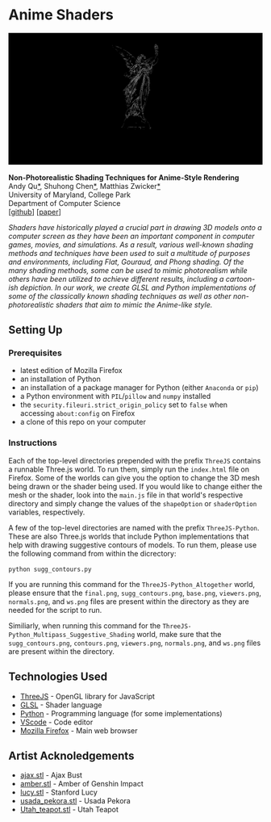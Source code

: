 
# Anime Shaders

![lucy][lucy]

[lucy]: _env/__lucy__.png 'Suggestive Contours of the Stanford Lucy'

**Non-Photorealistic Shading Techniques for Anime-Style Rendering**  
Andy Qu[\*](https://toastymcvoid.itch.io/), Shuhong Chen[\*](https://shuhongchen.github.io/), Matthias Zwicker[\*](https://www.cs.umd.edu/~zwicker/)  
University of Maryland, College Park  
Department of Computer Science  
\[[github](https://github.com/ShuhongChen/anime-shaders)\]
\[[paper]()\]

_Shaders have historically played a crucial part in drawing 3D models onto a computer screen as they have been an important component in computer games, movies, and simulations. As a result, various well-known shading methods and techniques have been used to suit a multitude of purposes and environments, including Flat, Gouraud, and Phong shading. Of the many shading methods, some can be used to mimic photorealism while others have been utilized to achieve different results, including a cartoon-ish depiction. In our work, we create GLSL and Python implementations of some of the classically known shading techniques as well as other non-photorealistic shaders that aim to mimic the Anime-like style._

## Setting Up

### Prerequisites

- latest edition of Mozilla Firefox
- an installation of Python
- an installation of a package manager for Python (either `Anaconda` or `pip`)
- a Python environment with `PIL`/`pillow` and `numpy` installed
- the `security.fileuri.strict_origin_policy` set to `false` when accessing `about:config` on Firefox
- a clone of this repo on your computer

### Instructions

Each of the top-level directories prepended with the prefix `ThreeJS` contains a runnable Three.js world. To run them, simply run the `index.html` file on Firefox. Some of the worlds can give you the option to change the 3D mesh being drawn or the shader being used. If you would like to change either the mesh or the shader, look into the `main.js` file in that world's respective directory and simply change the values of the `shapeOption` or `shaderOption` variables, respectively.

A few of the top-level directories are named with the prefix `ThreeJS-Python`. These are also Three.js worlds that include Python implementations that help with drawing suggestive contours of models. To run them, please use the following command from within the dicrectory:

    python sugg_contours.py

If you are running this command for the `ThreeJS-Python_Altogether` world, please ensure that the `final.png`, `sugg_contours.png`, `base.png`, `viewers.png`, `normals.png`, and `ws.png` files are present within the directory as they are needed for the script to run.

Similiarly, when running this command for the `ThreeJS-Python_Multipass_Suggestive_Shading` world, make sure that the `sugg_contours.png`, `contours.png`, `viewers.png`, `normals.png`, and `ws.png` files are present within the directory.

## Technologies Used

* [ThreeJS](https://threejs.org/) - OpenGL library for JavaScript
* [GLSL](https://www.khronos.org/opengl/wiki/OpenGL_Shading_Language) - Shader language
* [Python](https://www.python.org/) - Programming language (for some implementations)
* [VScode](https://code.visualstudio.com/) - Code editor
* [Mozilla Firefox](https://www.mozilla.org/en-US/firefox/new/) - Main web browser

## Artist Acknoledgements

* [ajax.stl](https://cults3d.com/en/3d-model/art/bust-of-ajax) - Ajax Bust
* [amber.stl](https://hub.vroid.com/en/characters/3742574954744824945/models/3661281045858685259) - Amber of Genshin Impact
* [lucy.stl](https://www.thingiverse.com/thing:41939) - Stanford Lucy
* [usada\_pekora.stl](https://3d.nicovideo.jp/works/td67414) - Usada Pekora
* [Utah\_teapot.stl](https://cults3d.com/en/3d-model/art/utah-teapot-solid) - Utah Teapot